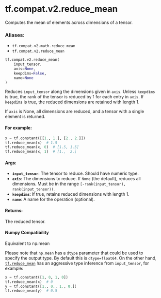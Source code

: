 <div itemscope itemtype="http://developers.google.com/ReferenceObject">
<meta itemprop="name" content="tf.compat.v2.reduce_mean" />
<meta itemprop="path" content="Stable" />
</div>

# tf.compat.v2.reduce_mean

Computes the mean of elements across dimensions of a tensor.

### Aliases:

* `tf.compat.v2.math.reduce_mean`
* `tf.compat.v2.reduce_mean`

``` python
tf.compat.v2.reduce_mean(
    input_tensor,
    axis=None,
    keepdims=False,
    name=None
)
```

<!-- Placeholder for "Used in" -->

Reduces `input_tensor` along the dimensions given in `axis`.
Unless `keepdims` is true, the rank of the tensor is reduced by 1 for each
entry in `axis`. If `keepdims` is true, the reduced dimensions
are retained with length 1.

If `axis` is None, all dimensions are reduced, and a
tensor with a single element is returned.

#### For example:



```python
x = tf.constant([[1., 1.], [2., 2.]])
tf.reduce_mean(x)  # 1.5
tf.reduce_mean(x, 0)  # [1.5, 1.5]
tf.reduce_mean(x, 1)  # [1.,  2.]
```

#### Args:


* <b>`input_tensor`</b>: The tensor to reduce. Should have numeric type.
* <b>`axis`</b>: The dimensions to reduce. If `None` (the default), reduces all
  dimensions. Must be in the range `[-rank(input_tensor),
  rank(input_tensor))`.
* <b>`keepdims`</b>: If true, retains reduced dimensions with length 1.
* <b>`name`</b>: A name for the operation (optional).


#### Returns:

The reduced tensor.




#### Numpy Compatibility
Equivalent to np.mean

Please note that `np.mean` has a `dtype` parameter that could be used to
specify the output type. By default this is `dtype=float64`. On the other
hand, <a href="../../../tf/math/reduce_mean.md"><code>tf.reduce_mean</code></a> has an aggressive type inference from `input_tensor`,
for example:

```python
x = tf.constant([1, 0, 1, 0])
tf.reduce_mean(x)  # 0
y = tf.constant([1., 0., 1., 0.])
tf.reduce_mean(y)  # 0.5
```


